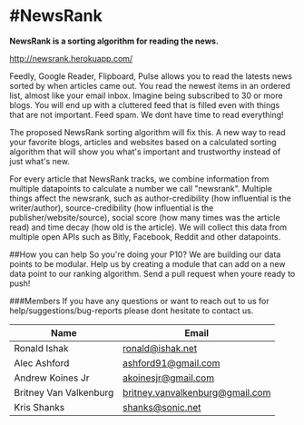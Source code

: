 #NewsRank
===

**NewsRank is a sorting algorithm for reading the news.**

http://newsrank.herokuapp.com/

Feedly, Google Reader, Flipboard, Pulse allows you to read the latests news sorted by when articles came out. You read the newest items in an ordered list, almost like your email inbox. Imagine being subscribed to 30 or more blogs. You will end up with a cluttered feed that is filled even with things that are not important. Feed spam. We dont have time to read everything!

The proposed NewsRank sorting algorithm will fix this. A new way to read your favorite blogs, articles and websites based on a calculated sorting algorithm that will show you what's important and trustworthy instead of just what's new.

For every article that NewsRank tracks, we combine information from multiple datapoints to calculate a number we call "newsrank". Multiple things affect the newsrank, such as author-credibility (how influential is the writer/author), source-credibility (how influential is the publisher/website/source), social score (how many times was the article read) and time decay (how old is the article). We will collect this data from multiple open APIs such as Bitly, Facebook, Reddit and other datapoints.

##How you can help
So you're doing your P10? We are building our data points to be modular. Help us by creating a module that can add on a new data point to our ranking algorithm. Send a pull request when youre ready to push!

###Members
If you have any questions or want to reach out to us for help/suggestions/bug-reports please dont hesitate to contact us.

|Name|Email|
|---|---|
|Ronald Ishak|<ronald@ishak.net>|
|Alec Ashford|<ashford91@gmail.com>|
|Andrew Koines Jr|<akoinesjr@gmail.com>|
|Britney Van Valkenburg|<britney.vanvalkenburg@gmail.com>|
|Kris Shanks|<shanks@sonic.net>|

